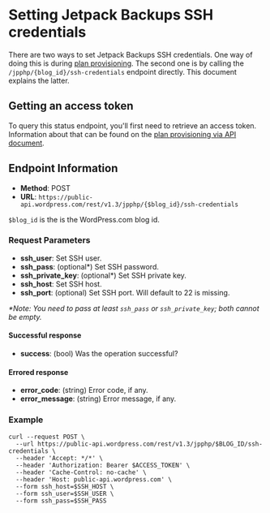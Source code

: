 # Setting Jetpack Backups SSH credentials

There are two ways to set Jetpack Backups SSH credentials. One way of doing this is during [plan provisioning](jetpack/plan-provisioning.md). The second one is by calling the `/jpphp/{blog_id}/ssh-credentials` endpoint directly. This document explains the latter.

## Getting an access token

To query this status endpoint, you'll first need to retrieve an access token. Information about that can be found on the [plan provisioning via API document]( plan-provisioning-direct-api.md#getting-a-jetpack-partner-access-token ).

## Endpoint Information

- __Method__: POST
- __URL__:    `https://public-api.wordpress.com/rest/v1.3/jpphp/{$blog_id}/ssh-credentials`

`$blog_id` is the is the WordPress.com blog id.

### Request Parameters

- __ssh_user__:                    Set SSH user.
- __ssh_pass__:        (optional*) Set SSH password.
- __ssh_private_key__: (optional*) Set SSH private key.
- __ssh_host__:                    Set SSH host.
- __ssh_port__:        (optional)  Set SSH port. Will default to 22 is missing.

_\*Note: You need to pass at least `ssh_pass` or `ssh_private_key`; both cannot be empty._

#### Successful response

- __success__:       (bool) Was the operation successful?

#### Errored response

- __error_code__:    (string) Error code, if any.
- __error_message__: (string) Error message, if any.

### Example

```shell
curl --request POST \
  --url https://public-api.wordpress.com/rest/v1.3/jpphp/$BLOG_ID/ssh-credentials \
  --header 'Accept: */*' \
  --header 'Authorization: Bearer $ACCESS_TOKEN' \
  --header 'Cache-Control: no-cache' \
  --header 'Host: public-api.wordpress.com' \
  --form ssh_host=$SSH_HOST \
  --form ssh_user=$SSH_USER \
  --form ssh_pass=$SSH_PASS
```